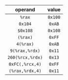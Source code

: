 | operand | value |
| :-----: | :---: |
| `%rax` | `0x100` |
| `0x104` | `0xAB` |
| `$0x108` | `0x108` |
| `(%rax)` | `0xFF` |
| `4(%rax)` | `0xAB` |
| `9(%rax,%rdx)` | `0x11` |
| `260(%rcx,%rdx)` | `0x13` |
| `0xFC(,%rcx,4)` | `0xFF` |
| `(%rax,%rdx,4)` | `0x11` |
